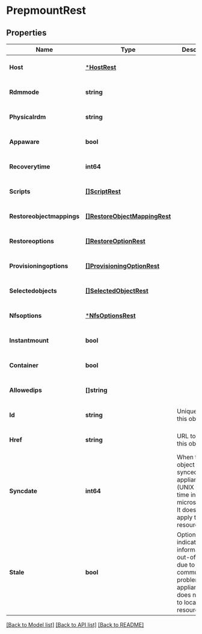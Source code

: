 # PrepmountRest

## Properties
Name | Type | Description | Notes
------------ | ------------- | ------------- | -------------
**Host** | [***HostRest**](HostRest.md) |  | [optional] [default to null]
**Rdmmode** | **string** |  | [optional] [default to null]
**Physicalrdm** | **string** |  | [optional] [default to null]
**Appaware** | **bool** |  | [optional] [default to null]
**Recoverytime** | **int64** |  | [optional] [default to null]
**Scripts** | [**[]ScriptRest**](ScriptRest.md) |  | [optional] [default to null]
**Restoreobjectmappings** | [**[]RestoreObjectMappingRest**](RestoreObjectMappingRest.md) |  | [optional] [default to null]
**Restoreoptions** | [**[]RestoreOptionRest**](RestoreOptionRest.md) |  | [optional] [default to null]
**Provisioningoptions** | [**[]ProvisioningOptionRest**](ProvisioningOptionRest.md) |  | [optional] [default to null]
**Selectedobjects** | [**[]SelectedObjectRest**](SelectedObjectRest.md) |  | [optional] [default to null]
**Nfsoptions** | [***NfsOptionsRest**](NfsOptionsRest.md) |  | [optional] [default to null]
**Instantmount** | **bool** |  | [optional] [default to null]
**Container** | **bool** |  | [optional] [default to null]
**Allowedips** | **[]string** |  | [optional] [default to null]
**Id** | **string** | Unique ID for this object | [optional] [default to null]
**Href** | **string** | URL to access this object | [optional] [default to null]
**Syncdate** | **int64** | When this object was last synced from appliances (UNIX Epoch time in microseconds). It does not apply to local resources. | [optional] [default to null]
**Stale** | **bool** | Optional flag to indicate if the information is out-of-date due to communication problems with appliances. It does not apply to local resources. | [optional] [default to null]

[[Back to Model list]](../README.md#documentation-for-models) [[Back to API list]](../README.md#documentation-for-api-endpoints) [[Back to README]](../README.md)

